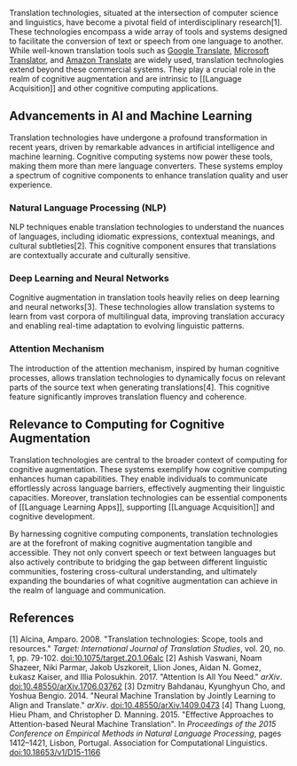 Translation technologies, situated at the intersection of computer science and linguistics, have become a pivotal field of interdisciplinary research[1]. These technologies encompass a wide array of tools and systems designed to facilitate the conversion of text or speech from one language to another. While well-known translation tools such as [Google Translate](https://chat.openai.com/c/translate.google.com), [Microsoft Translator](https://translator.microsoft.com/), and [Amazon Translate](https://aws.amazon.com/translate/) are widely used, translation technologies extend beyond these commercial systems. They play a crucial role in the realm of cognitive augmentation and are intrinsic to [[Language Acquisition]] and other cognitive computing applications.
## Advancements in AI and Machine Learning
Translation technologies have undergone a profound transformation in recent years, driven by remarkable advances in artificial intelligence and machine learning. Cognitive computing systems now power these tools, making them more than mere language converters. These systems employ a spectrum of cognitive components to enhance translation quality and user experience.
### Natural Language Processing (NLP) 
NLP techniques enable translation technologies to understand the nuances of languages, including idiomatic expressions, contextual meanings, and cultural subtleties[2]. This cognitive component ensures that translations are contextually accurate and culturally sensitive.
### Deep Learning and Neural Networks
Cognitive augmentation in translation tools heavily relies on deep learning and neural networks[3]. These technologies allow translation systems to learn from vast corpora of multilingual data, improving translation accuracy and enabling real-time adaptation to evolving linguistic patterns. 
### Attention Mechanism
The introduction of the attention mechanism, inspired by human cognitive processes, allows translation technologies to dynamically focus on relevant parts of the source text when generating translations[4]. This cognitive feature significantly improves translation fluency and coherence.
## Relevance to Computing for Cognitive Augmentation
Translation technologies are central to the broader context of computing for cognitive augmentation. These systems exemplify how cognitive computing enhances human capabilities. They enable individuals to communicate effortlessly across language barriers, effectively augmenting their linguistic capacities. Moreover, translation technologies can be essential components of [[Language Learning Apps]], supporting [[Language Acquisition]] and cognitive development.

By harnessing cognitive computing components, translation technologies are at the forefront of making cognitive augmentation tangible and accessible. They not only convert speech or text between languages but also actively contribute to bridging the gap between different linguistic communities, fostering cross-cultural understanding, and ultimately expanding the boundaries of what cognitive augmentation can achieve in the realm of language and communication.
## References
[1] Alcina, Amparo. 2008. "Translation technologies: Scope, tools and resources." _Target: International Journal of Translation Studies_, vol. 20, no. 1, pp. 79-102. [doi:10.1075/target.20.1.06alc](http://dx.doi.org/10.1075/target.20.1.05alc)
[2] Ashish Vaswani, Noam Shazeer, Niki Parmar, Jakob Uszkoreit, Llion Jones, Aidan N. Gomez, Łukasz Kaiser, and Illia Polosukhin. 2017. "Attention Is All You Need." _arXiv_. [doi:10.48550/arXiv.1706.03762](https://doi.org/10.48550/arXiv.1706.03762) 
[3] Dzmitry Bahdanau, Kyunghyun Cho, and Yoshua Bengio. 2014. "Neural Machine Translation by Jointly Learning to Align and Translate." _arXiv_. [doi:10.48550/arXiv.1409.0473](https://doi.org/10.48550/arXiv.1409.0473)
[4] Thang Luong, Hieu Pham, and Christopher D. Manning. 2015. "Effective Approaches to Attention-based Neural Machine Translation". In _Proceedings of the 2015 Conference on Empirical Methods in Natural Language Processing_, pages 1412–1421, Lisbon, Portugal. Association for Computational Linguistics. [doi:10.18653/v1/D15-1166](http://dx.doi.org/10.18653/v1/D15-1166 "To the current version of the paper by DOI")